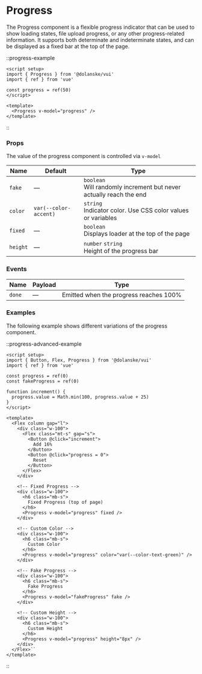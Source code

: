 # Progress

The Progress component is a flexible progress indicator that can be used to show loading states, file upload progress, or any other progress-related information. It supports both determinate and indeterminate states, and can be displayed as a fixed bar at the top of the page.

::progress-example

```vue
<script setup>
import { Progress } from '@dolanske/vui'
import { ref } from 'vue'

const progress = ref(50)
</script>

<template>
  <Progress v-model="progress" />
</template>
```

::

### Props

The value of the progress component is controlled via `v-model`

| Name     | Default               | Type                                                                    |
| -------- | --------------------- | ----------------------------------------------------------------------- |
| `fake`   | —                     | `boolean` <br> Will randomly increment but never actually reach the end |
| `color`  | `var(--color-accent)` | `string` <br> Indicator color. Use CSS color values or variables        |
| `fixed`  | —                     | `boolean` <br> Displays loader at the top of the page                   |
| `height` | —                     | `number` `string` <br> Height of the progress bar                       |

### Events

| Name   | Payload | Type                                   |
| ------ | ------- | -------------------------------------- |
| `done` | —       | Emitted when the progress reaches 100% |

### Examples

The following example shows different variations of the progress component.

::progress-advanced-example

```vue
<script setup>
import { Button, Flex, Progress } from '@dolanske/vui'
import { ref } from 'vue'

const progress = ref(0)
const fakeProgress = ref(0)

function increment() {
  progress.value = Math.min(100, progress.value + 25)
}
</script>

<template>
  <Flex column gap="l">
    <div class="w-100">
      <Flex class="mt-s" gap="s">
        <Button @click="increment">
          Add 16%
        </Button>
        <Button @click="progress = 0">
          Reset
        </Button>
      </Flex>
    </div>

    <!-- Fixed Progress -->
    <div class="w-100">
      <h6 class="mb-s">
        Fixed Progress (top of page)
      </h6>
      <Progress v-model="progress" fixed />
    </div>

    <!-- Custom Color -->
    <div class="w-100">
      <h6 class="mb-s">
        Custom Color
      </h6>
      <Progress v-model="progress" color="var(--color-text-green)" />
    </div>

    <!-- Fake Progress -->
    <div class="w-100">
      <h6 class="mb-s">
        Fake Progress
      </h6>
      <Progress v-model="fakeProgress" fake />
    </div>

    <!-- Custom Height -->
    <div class="w-100">
      <h6 class="mb-s">
        Custom Height
      </h6>
      <Progress v-model="progress" height="8px" />
    </div>
  </Flex>``
</template>
```

::
